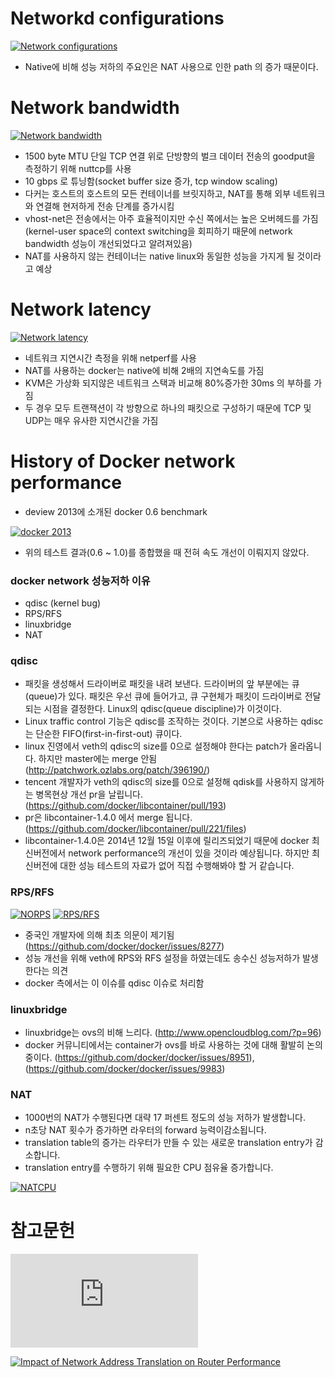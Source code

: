
Networkd configurations 
=======================

[![Network configurations](https://github.com/leeplay/study/blob/master/etc/nicstack.PNG?raw=true)]()

- Native에 비해 성능 저하의 주요인은 NAT 사용으로 인한 path 의 증가 때문이다.  


Network bandwidth
==================

[![Network bandwidth](https://github.com/leeplay/study/blob/master/etc/bandwidth.PNG?raw=true)]()

- 1500 byte MTU 단일 TCP 연결 위로 단방향의 벌크 데이터 전송의 goodput을 측정하기 위해 nuttcp를 사용
- 10 gbps 로 튜닝함(socket buffer size 증가, tcp window scaling)
- 다커는 호스트의 호스트의 모든 컨테이너를 브릿지하고, NAT를 통해 외부 네트워크와 연결해 현저하게 전송 단계를 증가시킴
- vhost-net은 전송에서는 아주 효율적이지만 수신 쪽에서는 높은 오버헤드를 가짐(kernel-user space의 context switching을 회피하기 때문에 network bandwidth 성능이 개선되었다고 알려져있음)
- NAT를 사용하지 않는 컨테이너는 native linux와 동일한 성능을 가지게 될 것이라고 예상 

Network latency
================

[![Network latency](https://github.com/leeplay/study/blob/master/etc/latency.PNG?raw=true)]()

- 네트워크 지연시간 측정을 위해 netperf를 사용  
- NAT를 사용하는 docker는 native에 비해 2배의 지연속도를 가짐
- KVM은 가상화 되지않은 네트워크 스택과 비교해 80%증가한 30ms 의 부하를 가짐
- 두 경우 모두 트랜잭션이 각 방향으로 하나의 패킷으로 구성하기 때문에 TCP 및 UDP는 매우 유사한 지연시간을 가짐


History of Docker network performance
==========================

- deview 2013에 소개된 docker 0.6 benchmark 

[![docker 2013](https://github.com/leeplay/study/blob/master/etc/docker-benchmark-2013.PNG?raw=true)]()

- 위의 테스트 결과(0.6 ~ 1.0)를 종합했을 때 전혀 속도 개선이 이뤄지지 않았다.


### docker network 성능저하 이유

- qdisc (kernel bug)
- RPS/RFS 
- linuxbridge
- NAT


### qdisc 

- 패킷을 생성해서 드라이버로 패킷을 내려 보낸다. 드라이버의 앞 부분에는 큐(queue)가 있다. 패킷은 우선 큐에 들어가고, 큐 구현체가 패킷이 드라이버로 전달되는 시점을 결정한다. Linux의 qdisc(queue discipline)가 이것이다.
- Linux traffic control 기능은 qdisc를 조작하는 것이다. 기본으로 사용하는 qdisc는 단순한 FIFO(first-in-first-out) 큐이다.
- linux 진영에서 veth의 qdisc의 size를 0으로 설정해야 한다는 patch가 올라옵니다. 하지만 master에는 merge 안됨 (http://patchwork.ozlabs.org/patch/396190/)
- tencent 개발자가 veth의 qdisc의 size를 0으로 설정해 qdisk를 사용하지 않게하는 병목현상 개선 pr을 날립니다.  (https://github.com/docker/libcontainer/pull/193)
- pr은 libcontainer-1.4.0 에서 merge 됩니다. (https://github.com/docker/libcontainer/pull/221/files)
- libcontainer-1.4.0은 2014년 12월 15일 이후에 릴리즈되었기 때문에 docker 최신버전에서 network performance의 개선이 있을 것이라 예상됩니다. 하지만 최신버전에 대한 성능 테스트의 자료가 없어 직접 수행해봐야 할 거 같습니다.


### RPS/RFS

[![NORPS](https://github.com/leeplay/study/blob/master/etc/NoRPS.PNG?raw=true)]()
[![RPS/RFS](https://github.com/leeplay/study/blob/master/etc/rfs.PNG?raw=true)]()

- 중국인 개발자에 의해 최초 의문이 제기됨 (https://github.com/docker/docker/issues/8277)
- 성능 개선을 위해 veth에 RPS와 RFS 설정을 하였는데도 송수신 성능저하가 발생한다는 의견
- docker 측에서는 이 이슈를 qdisc 이슈로 처리함


### linuxbridge

- linuxbridge는 ovs의 비해 느리다. (http://www.opencloudblog.com/?p=96)
- docker 커뮤니티에서는 container가 ovs를 바로 사용하는 것에 대해 활발히 논의 중이다. (https://github.com/docker/docker/issues/8951), (https://github.com/docker/docker/issues/9983)


### NAT

- 1000번의 NAT가 수행된다면 대략 17 퍼센트 정도의 성능 저하가 발생합니다.
- n초당 NAT 횟수가 증가하면 라우터의 forward 능력이감소됩니다.  
- translation table의 증가는 라우터가 만들 수 있는 새로운 translation entry가 감소합니다.
- translation entry를 수행하기 위해 필요한 CPU 점유율 증가합니다. 

[![NATCPU](https://github.com/leeplay/study/blob/master/etc/nat-cpu-utilization.png?raw=true)]()

참고문헌 
=======

[![IBM Research Report - An Updated Preformance Comparison of Virtual Machines and Linux Containers](http://domino.research.ibm.com/library/cyberdig.nsf/papers/0929052195DD819C85257D2300681E7B/$File/rc25482.pdf)]()

[![Impact of Network Address Translation on Router Performance
](https://vtechworks.lib.vt.edu/handle/10919/35307)]()
